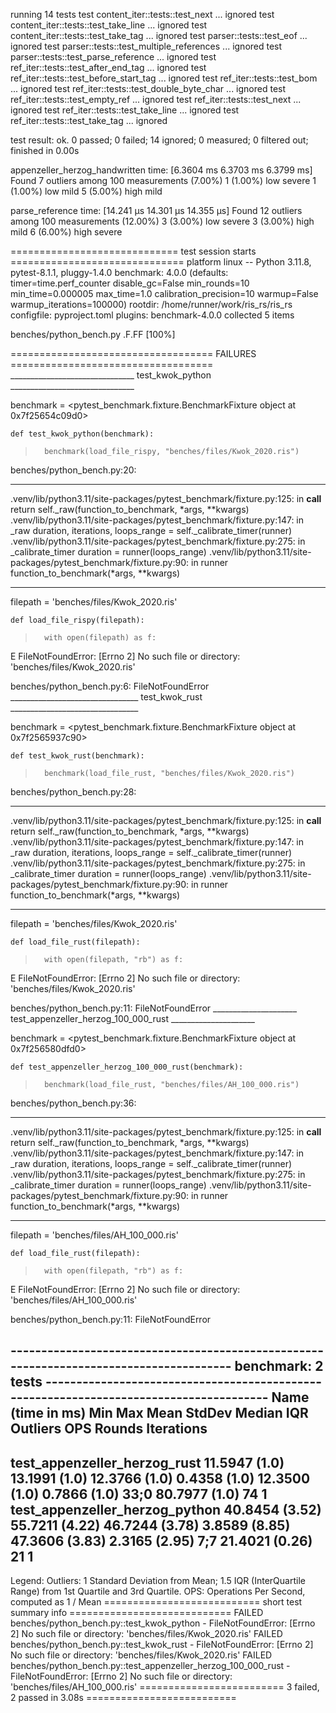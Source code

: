 
running 14 tests
test content_iter::tests::test_next ... ignored
test content_iter::tests::test_take_line ... ignored
test content_iter::tests::test_take_tag ... ignored
test parser::tests::test_eof ... ignored
test parser::tests::test_multiple_references ... ignored
test parser::tests::test_parse_reference ... ignored
test ref_iter::tests::test_after_end_tag ... ignored
test ref_iter::tests::test_before_start_tag ... ignored
test ref_iter::tests::test_bom ... ignored
test ref_iter::tests::test_double_byte_char ... ignored
test ref_iter::tests::test_empty_ref ... ignored
test ref_iter::tests::test_next ... ignored
test ref_iter::tests::test_take_line ... ignored
test ref_iter::tests::test_take_tag ... ignored

test result: ok. 0 passed; 0 failed; 14 ignored; 0 measured; 0 filtered out; finished in 0.00s

appenzeller_herzog_handwritten
                        time:   [6.3604 ms 6.3703 ms 6.3799 ms]
Found 7 outliers among 100 measurements (7.00%)
  1 (1.00%) low severe
  1 (1.00%) low mild
  5 (5.00%) high mild

parse_reference         time:   [14.241 µs 14.301 µs 14.355 µs]
Found 12 outliers among 100 measurements (12.00%)
  3 (3.00%) low severe
  3 (3.00%) high mild
  6 (6.00%) high severe

============================= test session starts ==============================
platform linux -- Python 3.11.8, pytest-8.1.1, pluggy-1.4.0
benchmark: 4.0.0 (defaults: timer=time.perf_counter disable_gc=False min_rounds=10 min_time=0.000005 max_time=1.0 calibration_precision=10 warmup=False warmup_iterations=100000)
rootdir: /home/runner/work/ris_rs/ris_rs
configfile: pyproject.toml
plugins: benchmark-4.0.0
collected 5 items

benches/python_bench.py .F.FF                                            [100%]

=================================== FAILURES ===================================
_______________________________ test_kwok_python _______________________________

benchmark = <pytest_benchmark.fixture.BenchmarkFixture object at 0x7f25654c09d0>

    def test_kwok_python(benchmark):
>       benchmark(load_file_rispy, "benches/files/Kwok_2020.ris")

benches/python_bench.py:20: 
_ _ _ _ _ _ _ _ _ _ _ _ _ _ _ _ _ _ _ _ _ _ _ _ _ _ _ _ _ _ _ _ _ _ _ _ _ _ _ _ 
.venv/lib/python3.11/site-packages/pytest_benchmark/fixture.py:125: in __call__
    return self._raw(function_to_benchmark, *args, **kwargs)
.venv/lib/python3.11/site-packages/pytest_benchmark/fixture.py:147: in _raw
    duration, iterations, loops_range = self._calibrate_timer(runner)
.venv/lib/python3.11/site-packages/pytest_benchmark/fixture.py:275: in _calibrate_timer
    duration = runner(loops_range)
.venv/lib/python3.11/site-packages/pytest_benchmark/fixture.py:90: in runner
    function_to_benchmark(*args, **kwargs)
_ _ _ _ _ _ _ _ _ _ _ _ _ _ _ _ _ _ _ _ _ _ _ _ _ _ _ _ _ _ _ _ _ _ _ _ _ _ _ _ 

filepath = 'benches/files/Kwok_2020.ris'

    def load_file_rispy(filepath):
>       with open(filepath) as f:
E       FileNotFoundError: [Errno 2] No such file or directory: 'benches/files/Kwok_2020.ris'

benches/python_bench.py:6: FileNotFoundError
________________________________ test_kwok_rust ________________________________

benchmark = <pytest_benchmark.fixture.BenchmarkFixture object at 0x7f2565937c90>

    def test_kwok_rust(benchmark):
>       benchmark(load_file_rust, "benches/files/Kwok_2020.ris")

benches/python_bench.py:28: 
_ _ _ _ _ _ _ _ _ _ _ _ _ _ _ _ _ _ _ _ _ _ _ _ _ _ _ _ _ _ _ _ _ _ _ _ _ _ _ _ 
.venv/lib/python3.11/site-packages/pytest_benchmark/fixture.py:125: in __call__
    return self._raw(function_to_benchmark, *args, **kwargs)
.venv/lib/python3.11/site-packages/pytest_benchmark/fixture.py:147: in _raw
    duration, iterations, loops_range = self._calibrate_timer(runner)
.venv/lib/python3.11/site-packages/pytest_benchmark/fixture.py:275: in _calibrate_timer
    duration = runner(loops_range)
.venv/lib/python3.11/site-packages/pytest_benchmark/fixture.py:90: in runner
    function_to_benchmark(*args, **kwargs)
_ _ _ _ _ _ _ _ _ _ _ _ _ _ _ _ _ _ _ _ _ _ _ _ _ _ _ _ _ _ _ _ _ _ _ _ _ _ _ _ 

filepath = 'benches/files/Kwok_2020.ris'

    def load_file_rust(filepath):
>       with open(filepath, "rb") as f:
E       FileNotFoundError: [Errno 2] No such file or directory: 'benches/files/Kwok_2020.ris'

benches/python_bench.py:11: FileNotFoundError
_____________________ test_appenzeller_herzog_100_000_rust _____________________

benchmark = <pytest_benchmark.fixture.BenchmarkFixture object at 0x7f256580dfd0>

    def test_appenzeller_herzog_100_000_rust(benchmark):
>       benchmark(load_file_rust, "benches/files/AH_100_000.ris")

benches/python_bench.py:36: 
_ _ _ _ _ _ _ _ _ _ _ _ _ _ _ _ _ _ _ _ _ _ _ _ _ _ _ _ _ _ _ _ _ _ _ _ _ _ _ _ 
.venv/lib/python3.11/site-packages/pytest_benchmark/fixture.py:125: in __call__
    return self._raw(function_to_benchmark, *args, **kwargs)
.venv/lib/python3.11/site-packages/pytest_benchmark/fixture.py:147: in _raw
    duration, iterations, loops_range = self._calibrate_timer(runner)
.venv/lib/python3.11/site-packages/pytest_benchmark/fixture.py:275: in _calibrate_timer
    duration = runner(loops_range)
.venv/lib/python3.11/site-packages/pytest_benchmark/fixture.py:90: in runner
    function_to_benchmark(*args, **kwargs)
_ _ _ _ _ _ _ _ _ _ _ _ _ _ _ _ _ _ _ _ _ _ _ _ _ _ _ _ _ _ _ _ _ _ _ _ _ _ _ _ 

filepath = 'benches/files/AH_100_000.ris'

    def load_file_rust(filepath):
>       with open(filepath, "rb") as f:
E       FileNotFoundError: [Errno 2] No such file or directory: 'benches/files/AH_100_000.ris'

benches/python_bench.py:11: FileNotFoundError

--------------------------------------------------------------------------------------- benchmark: 2 tests ---------------------------------------------------------------------------------------
Name (time in ms)                      Min                Max               Mean            StdDev             Median               IQR            Outliers      OPS            Rounds  Iterations
--------------------------------------------------------------------------------------------------------------------------------------------------------------------------------------------------
test_appenzeller_herzog_rust       11.5947 (1.0)      13.1991 (1.0)      12.3766 (1.0)      0.4358 (1.0)      12.3500 (1.0)      0.7866 (1.0)          33;0  80.7977 (1.0)          74           1
test_appenzeller_herzog_python     40.8454 (3.52)     55.7211 (4.22)     46.7244 (3.78)     3.8589 (8.85)     47.3606 (3.83)     2.3165 (2.95)          7;7  21.4021 (0.26)         21           1
--------------------------------------------------------------------------------------------------------------------------------------------------------------------------------------------------

Legend:
  Outliers: 1 Standard Deviation from Mean; 1.5 IQR (InterQuartile Range) from 1st Quartile and 3rd Quartile.
  OPS: Operations Per Second, computed as 1 / Mean
=========================== short test summary info ============================
FAILED benches/python_bench.py::test_kwok_python - FileNotFoundError: [Errno 2] No such file or directory: 'benches/files/Kwok_2020.ris'
FAILED benches/python_bench.py::test_kwok_rust - FileNotFoundError: [Errno 2] No such file or directory: 'benches/files/Kwok_2020.ris'
FAILED benches/python_bench.py::test_appenzeller_herzog_100_000_rust - FileNotFoundError: [Errno 2] No such file or directory: 'benches/files/AH_100_000.ris'
========================= 3 failed, 2 passed in 3.08s ==========================
